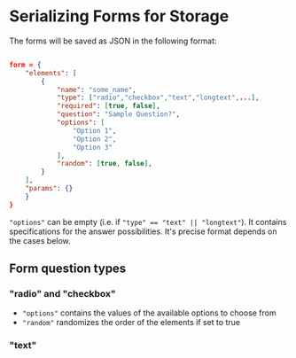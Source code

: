# Serializing Forms for Storage

The forms will be saved as JSON in the following format:

```json

form = {
    "elements": [
        {
            "name": "some_name",
            "type": ["radio","checkbox","text","longtext",...],
            "required": [true, false],
            "question": "Sample Question?",
            "options": [
                "Option 1",
                "Option 2",
                "Option 3"
            ],
            "random": [true, false],
        }
    ],
    "params": {}
    }
}
```

`"options"` can be empty (i.e. if `"type" == "text" || "longtext"`). It contains specifications for the answer possibilities. It's precise format depends on the cases below.

## Form question types

### "radio" and "checkbox"
- `"options"` contains the values of the available options to choose from
- `"random"` randomizes the order of the elements if set to true

### "text"